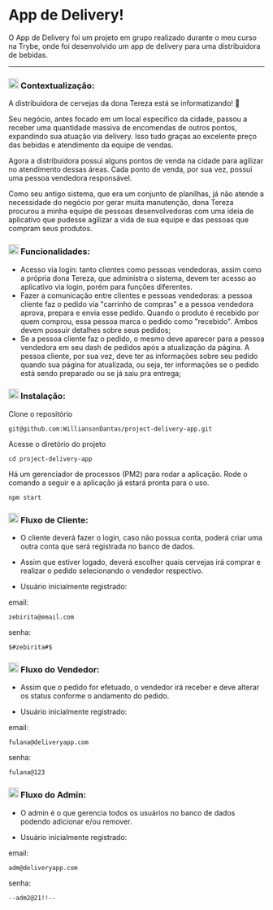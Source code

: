 # App de Delivery!

O App de Delivery foi um projeto em grupo realizado durante o meu curso na Trybe, onde foi desenvolvido um app de delivery para uma distribuidora de bebidas.

-----

### <img height="20" src="https://raw.githubusercontent.com/innng/innng/master/assets/soulgem-sayaka.gif"/> Contextualização:

A distribuidora de cervejas da dona Tereza está se informatizando! 🚀 

Seu negócio, antes focado em um local específico da cidade, passou a receber uma quantidade massiva de encomendas de outros pontos, expandindo sua atuação via delivery. Isso tudo graças ao excelente preço das bebidas e atendimento da equipe de vendas.

Agora a distribuidora possui alguns pontos de venda na cidade para agilizar no atendimento dessas áreas. Cada ponto de venda, por sua vez, possui uma pessoa vendedora responsável.

Como seu antigo sistema, que era um conjunto de planilhas, já não atende a necessidade do negócio por gerar muita manutenção, dona Tereza procurou a minha equipe de pessoas desenvolvedoras com uma ideia de aplicativo que pudesse agilizar a vida de sua equipe e das pessoas que compram seus produtos. 

### <img height="20" src="https://raw.githubusercontent.com/innng/innng/master/assets/soulgem-sayaka.gif"/> Funcionalidades:

- Acesso via login: tanto clientes como pessoas vendedoras, assim como a própria dona Tereza, que administra o sistema, devem ter acesso ao aplicativo via login, porém para funções diferentes.
- Fazer a comunicação entre clientes e pessoas vendedoras: a pessoa cliente faz o pedido via "carrinho de compras" e a pessoa vendedora aprova, prepara e envia esse pedido. Quando o produto é recebido por quem comprou, essa pessoa marca o pedido como "recebido". Ambos devem possuir detalhes sobre seus pedidos;
- Se a pessoa cliente faz o pedido, o mesmo deve aparecer para a pessoa vendedora em seu dash de pedidos após a atualização da página. A pessoa cliente, por sua vez, deve ter as informações sobre seu pedido quando sua página for atualizada, ou seja, ter informações se o pedido está sendo preparado ou se já saiu pra entrega;


### <img height="20" src="https://raw.githubusercontent.com/innng/innng/master/assets/soulgem-sayaka.gif"/> Instalação:

Clone o repositório

```
git@github.com:WilliansonDantas/project-delivery-app.git
```

Acesse o diretório do projeto

```
cd project-delivery-app
```

Há um gerenciador de processos (PM2) para rodar a aplicação. Rode o comando a seguir e a aplicação já estará pronta para o uso.

```
npm start
```

### <img height="20" src="https://raw.githubusercontent.com/innng/innng/master/assets/soulgem-sayaka.gif"/> Fluxo de Cliente:

- O cliente deverá fazer o login, caso não possua conta, poderá criar uma outra conta que será registrada no banco de dados.

- Assim que estiver logado, deverá escolher quais cervejas irá comprar e realizar o pedido selecionando o vendedor respectivo.

- Usuário inicialmente registrado: 

email: 

```
zebirita@email.com
```

senha: 

```
$#zebirita#$
```

### <img height="20" src="https://raw.githubusercontent.com/innng/innng/master/assets/soulgem-sayaka.gif"/> Fluxo do Vendedor:

- Assim que o pedido for efetuado, o vendedor irá receber e deve alterar os status conforme o andamento do pedido.

- Usuário inicialmente registrado: 

email: 

```
fulana@deliveryapp.com
```

senha: 

```
fulana@123
```

### <img height="20" src="https://raw.githubusercontent.com/innng/innng/master/assets/soulgem-sayaka.gif"/> Fluxo do Admin:

- O admin é o que gerencia todos os usuários no banco de dados podendo adicionar e/ou remover.

- Usuário inicialmente registrado: 

email: 

```
adm@deliveryapp.com
```

senha: 

```
--adm2@21!!--
```


<!-- 
-->
